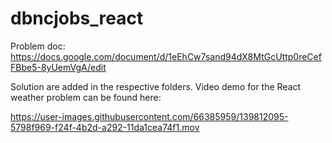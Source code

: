 # dbncjobs_react

Problem doc: https://docs.google.com/document/d/1eEhCw7sand94dX8MtGcUttp0reCefFBbe5-8yUemVgA/edit

Solution are added in the respective folders.
Video demo for the React weather problem can be found here: 


https://user-images.githubusercontent.com/66385959/139812095-5798f969-f24f-4b2d-a292-11da1cea74f1.mov


